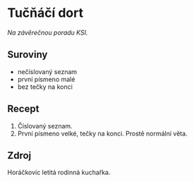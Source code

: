 # Tučňáčí dort

_Na závěrečnou poradu KSI._

## Suroviny

 * nečíslovaný seznam
 * první písmeno malé
 * bez tečky na konci

## Recept

 1. Číslovaný seznam.
 2. První písmeno velké, tečky na konci. Prostě normální věta.

## Zdroj

Horáčkovic letitá rodinná kuchařka.
